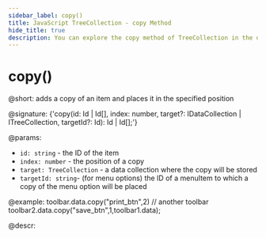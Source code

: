 ```yaml
---
sidebar_label: copy()
title: JavaScript TreeCollection - copy Method 
hide_title: true
description: You can explore the copy method of TreeCollection in the documentation of the DHTMLX JavaScript UI library. Browse developer guides and API reference, try out code examples and live demos, and download a free 30-day evaluation version of DHTMLX Suite 7.
---
```

 
# copy()

@short: adds a copy of an item and places it in the specified position

@signature: {'copy(id: Id | Id[], index: number, target?: IDataCollection | ITreeCollection, targetId?: Id): Id | Id[];'}

@params:
- `id: string` - the ID of the item
- `index: number` - the position of a copy
- `target: TreeCollection` - a data collection where the copy will be stored
- `targetId: string`- (for menu options) the ID of a menuItem to which a copy of the menu option will be placed

@example:
toolbar.data.copy("print_btn",2)
// another toolbar
toolbar2.data.copy("save_btn",1,toolbar1.data);

@descr:
